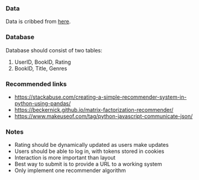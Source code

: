 

### Data

Data is cribbed from [here](https://github.com/zygmuntz/goodbooks-10k).

### Database

Database should consist of two tables:
1. UserID, BookID, Rating
2. BookID, Title, Genres

### Recommended links

* https://stackabuse.com/creating-a-simple-recommender-system-in-python-using-pandas/
* https://beckernick.github.io/matrix-factorization-recommender/
* https://www.makeuseof.com/tag/python-javascript-communicate-json/

### Notes
* Rating should be dynamically updated as users make updates
* Users should be able to log in, with tokens stored in cookies
* Interaction is more important than layout
* Best way to submit is to provide a URL to a working system
* Only implement one recommender algorithm